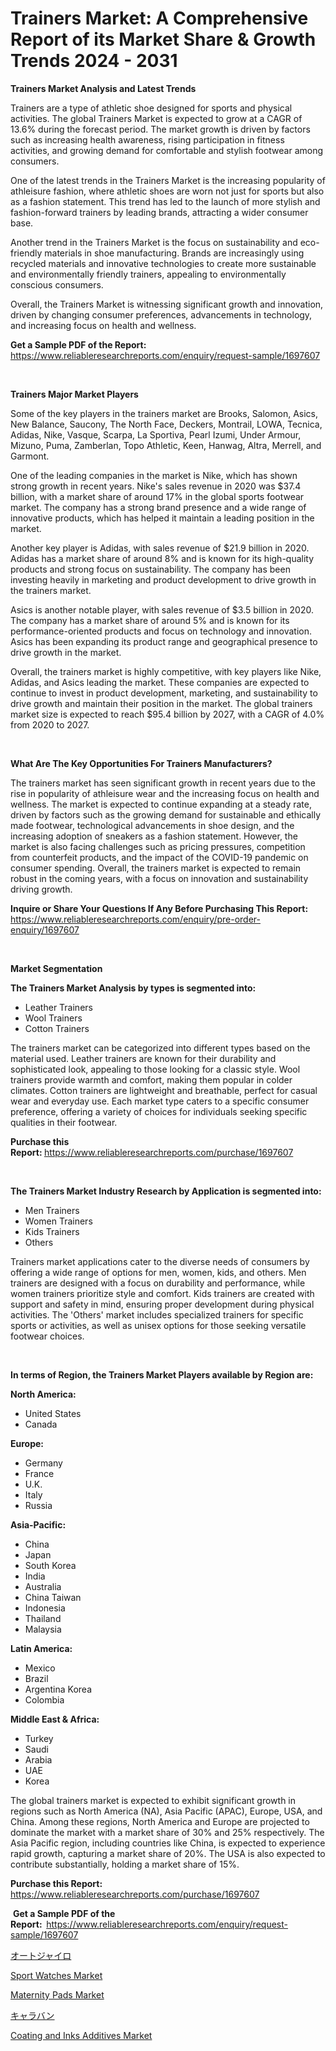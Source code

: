 <p><h1>Trainers Market: A Comprehensive Report of its Market Share & Growth Trends 2024 - 2031</h1></p><p><strong>Trainers Market Analysis and Latest Trends</strong></p>
<p><p>Trainers are a type of athletic shoe designed for sports and physical activities. The global Trainers Market is expected to grow at a CAGR of 13.6% during the forecast period. The market growth is driven by factors such as increasing health awareness, rising participation in fitness activities, and growing demand for comfortable and stylish footwear among consumers.</p><p>One of the latest trends in the Trainers Market is the increasing popularity of athleisure fashion, where athletic shoes are worn not just for sports but also as a fashion statement. This trend has led to the launch of more stylish and fashion-forward trainers by leading brands, attracting a wider consumer base.</p><p>Another trend in the Trainers Market is the focus on sustainability and eco-friendly materials in shoe manufacturing. Brands are increasingly using recycled materials and innovative technologies to create more sustainable and environmentally friendly trainers, appealing to environmentally conscious consumers.</p><p>Overall, the Trainers Market is witnessing significant growth and innovation, driven by changing consumer preferences, advancements in technology, and increasing focus on health and wellness.</p></p>
<p><strong>Get a Sample PDF of the Report:&nbsp;</strong> <a href="https://www.reliableresearchreports.com/enquiry/request-sample/1697607">https://www.reliableresearchreports.com/enquiry/request-sample/1697607</a></p>
<p>&nbsp;</p>
<p><strong>Trainers Major Market Players</strong></p>
<p><p>Some of the key players in the trainers market are Brooks, Salomon, Asics, New Balance, Saucony, The North Face, Deckers, Montrail, LOWA, Tecnica, Adidas, Nike, Vasque, Scarpa, La Sportiva, Pearl Izumi, Under Armour, Mizuno, Puma, Zamberlan, Topo Athletic, Keen, Hanwag, Altra, Merrell, and Garmont.</p><p>One of the leading companies in the market is Nike, which has shown strong growth in recent years. Nike's sales revenue in 2020 was $37.4 billion, with a market share of around 17% in the global sports footwear market. The company has a strong brand presence and a wide range of innovative products, which has helped it maintain a leading position in the market.</p><p>Another key player is Adidas, with sales revenue of $21.9 billion in 2020. Adidas has a market share of around 8% and is known for its high-quality products and strong focus on sustainability. The company has been investing heavily in marketing and product development to drive growth in the trainers market.</p><p>Asics is another notable player, with sales revenue of $3.5 billion in 2020. The company has a market share of around 5% and is known for its performance-oriented products and focus on technology and innovation. Asics has been expanding its product range and geographical presence to drive growth in the market.</p><p>Overall, the trainers market is highly competitive, with key players like Nike, Adidas, and Asics leading the market. These companies are expected to continue to invest in product development, marketing, and sustainability to drive growth and maintain their position in the market. The global trainers market size is expected to reach $95.4 billion by 2027, with a CAGR of 4.0% from 2020 to 2027.</p></p>
<p>&nbsp;</p>
<p><strong>What Are The Key Opportunities For Trainers Manufacturers?</strong></p>
<p><p>The trainers market has seen significant growth in recent years due to the rise in popularity of athleisure wear and the increasing focus on health and wellness. The market is expected to continue expanding at a steady rate, driven by factors such as the growing demand for sustainable and ethically made footwear, technological advancements in shoe design, and the increasing adoption of sneakers as a fashion statement. However, the market is also facing challenges such as pricing pressures, competition from counterfeit products, and the impact of the COVID-19 pandemic on consumer spending. Overall, the trainers market is expected to remain robust in the coming years, with a focus on innovation and sustainability driving growth.</p></p>
<p><strong>Inquire or Share Your Questions If Any Before Purchasing This Report:</strong> <a href="https://www.reliableresearchreports.com/enquiry/pre-order-enquiry/1697607">https://www.reliableresearchreports.com/enquiry/pre-order-enquiry/1697607</a></p>
<p>&nbsp;</p>
<p><strong>Market Segmentation</strong></p>
<p><strong>The Trainers Market Analysis by types is segmented into:</strong></p>
<p><ul><li>Leather Trainers</li><li>Wool Trainers</li><li>Cotton Trainers</li></ul></p>
<p><p>The trainers market can be categorized into different types based on the material used. Leather trainers are known for their durability and sophisticated look, appealing to those looking for a classic style. Wool trainers provide warmth and comfort, making them popular in colder climates. Cotton trainers are lightweight and breathable, perfect for casual wear and everyday use. Each market type caters to a specific consumer preference, offering a variety of choices for individuals seeking specific qualities in their footwear.</p></p>
<p><strong>Purchase this Report:&nbsp;</strong><a href="https://www.reliableresearchreports.com/purchase/1697607">https://www.reliableresearchreports.com/purchase/1697607</a></p>
<p>&nbsp;</p>
<p><strong>The Trainers Market Industry Research by Application is segmented into:</strong></p>
<p><ul><li>Men Trainers</li><li>Women Trainers</li><li>Kids Trainers</li><li>Others</li></ul></p>
<p><p>Trainers market applications cater to the diverse needs of consumers by offering a wide range of options for men, women, kids, and others. Men trainers are designed with a focus on durability and performance, while women trainers prioritize style and comfort. Kids trainers are created with support and safety in mind, ensuring proper development during physical activities. The 'Others' market includes specialized trainers for specific sports or activities, as well as unisex options for those seeking versatile footwear choices.</p></p>
<p>&nbsp;</p>
<p><strong>In terms of Region, the Trainers Market Players available by Region are:</strong></p>
<p>
    <p> <strong> North America: </strong>
        <ul>
            <li>United States</li>
            <li>Canada</li>
        </ul>
        </p> 
    <p> <strong> Europe: </strong>
        <ul>
            <li>Germany</li>
            <li>France</li>
            <li>U.K.</li>
            <li>Italy</li>
            <li>Russia</li>
        </ul>
        </p> 
    <p> <strong> Asia-Pacific: </strong>
        <ul>
            <li>China</li>
            <li>Japan</li>
            <li>South Korea</li>
            <li>India</li>
            <li>Australia</li>
            <li>China Taiwan</li>
            <li>Indonesia</li>
            <li>Thailand</li>
            <li>Malaysia</li>
        </ul>
        </p> 
    <p> <strong> Latin America: </strong>
        <ul>
            <li>Mexico</li>
            <li>Brazil</li>
            <li>Argentina Korea</li>
            <li>Colombia</li>
        </ul>
        </p> 
    <p> <strong> Middle East & Africa: </strong>
        <ul>
            <li>Turkey</li>
            <li>Saudi</li>
            <li>Arabia</li>
            <li>UAE</li>
            <li>Korea</li>
        </ul>
    </p>
    </p>
<p><p>The global trainers market is expected to exhibit significant growth in regions such as North America (NA), Asia Pacific (APAC), Europe, USA, and China. Among these regions, North America and Europe are projected to dominate the market with a market share of 30% and 25% respectively. The Asia Pacific region, including countries like China, is expected to experience rapid growth, capturing a market share of 20%. The USA is also expected to contribute substantially, holding a market share of 15%.</p></p>
<p><strong>Purchase this Report: </strong><a href="https://www.reliableresearchreports.com/purchase/1697607">https://www.reliableresearchreports.com/purchase/1697607</a></p>
<p>&nbsp;<strong>Get a Sample PDF of the Report:&nbsp;&nbsp;</strong><a href="https://www.reliableresearchreports.com/enquiry/request-sample/1697607">https://www.reliableresearchreports.com/enquiry/request-sample/1697607</a></p>
<p><strong></strong></p>
<p><p><a href="https://medium.com/@mt14785/%E3%82%AA%E3%83%BC%E3%83%88%E3%82%B8%E3%83%A3%E3%82%A4%E3%83%AD%E5%B8%82%E5%A0%B4%E8%A6%8F%E6%A8%A1-cagr-%E3%83%88%E3%83%AC%E3%83%B3%E3%83%892024%E5%B9%B4%E3%81%8B%E3%82%892030%E5%B9%B4-aeb37552e017">オートジャイロ</a></p><p><a href="https://github.com/jj19131/Market-Research-Report-List-1/blob/main/sport-watches-market.md">Sport Watches Market</a></p><p><a href="https://github.com/jodemen/Market-Research-Report-List-1/blob/main/maternity-pads-market.md">Maternity Pads Market</a></p><p><a href="https://medium.com/@maudward1907/%E3%82%AD%E3%83%A3%E3%83%A9%E3%83%90%E3%83%B3%E5%B8%82%E5%A0%B4%E3%81%AE%E5%88%86%E6%9E%90-%E3%82%B0%E3%83%AD%E3%83%BC%E3%83%90%E3%83%AB%E6%A5%AD%E7%95%8C%E3%81%AE%E8%A6%8B%E8%A7%A3%E3%81%A8%E4%BA%88%E6%B8%AC-2024%E5%B9%B4%E3%81%8B%E3%82%892031%E5%B9%B4-62a7cd12c07e">キャラバン</a></p><p><a href="https://issuu.com/reportprime-2/docs/coating-and-inks-additives-market-size-2030.pptx">Coating and Inks Additives Market</a></p></p>